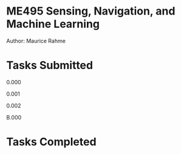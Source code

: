 # ME495 Sensing, Navigation, and Machine Learning
Author: Maurice Rahme

# Tasks Submitted
0.000

0.001

0.002

B.000

# Tasks Completed
